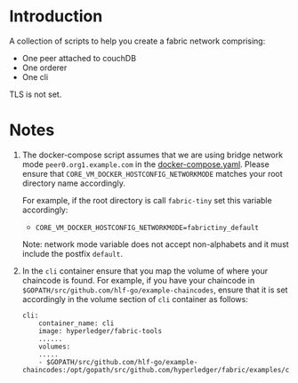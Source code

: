# Introduction

A collection of scripts to help you create a fabric network comprising:

* One peer attached to couchDB
* One orderer
* One cli

TLS is not set.

# Notes

1. The docker-compose script assumes that we are using bridge network mode `peer0.org1.example.com` in the [docker-compose.yaml](./docker-compose.yaml). Please ensure that `CORE_VM_DOCKER_HOSTCONFIG_NETWORKMODE` matches your root directory name accordingly.

    For example, if the root directory is call `fabric-tiny` set this variable accordingly:

    - `CORE_VM_DOCKER_HOSTCONFIG_NETWORKMODE=fabrictiny_default`

    Note: network mode variable does not accept non-alphabets and it must include the postfix `default`.

1. In the `cli` container ensure that you map the volume of where your chaincode is found. For example, if you have your chaincode in `$GOPATH/src/github.com/hlf-go/example-chaincodes`, ensure that it is set accordingly in the volume section of `cli` container as follows:

    ```
    cli:
        container_name: cli
        image: hyperledger/fabric-tools
        ......
        volumes:
        .....
        - $GOPATH/src/github.com/hlf-go/example-chaincodes:/opt/gopath/src/github.com/hyperledger/fabric/examples/chaincode/go
    ```
 